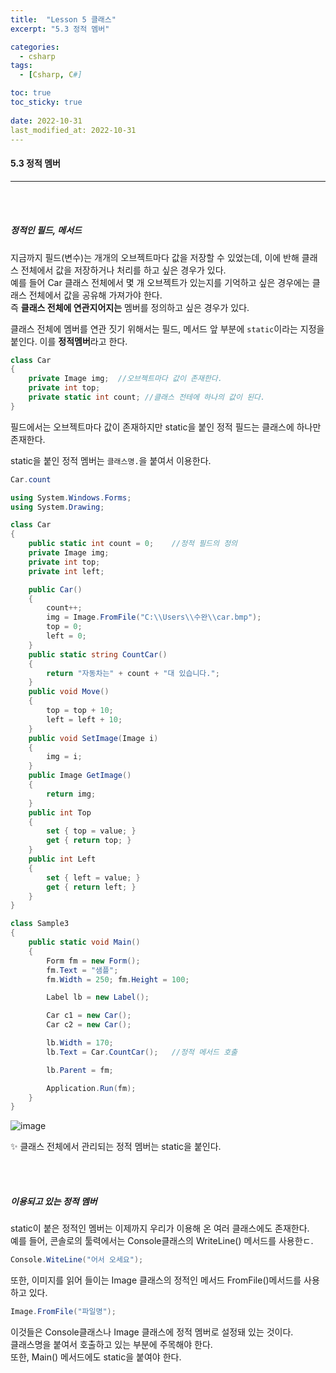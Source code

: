 ```yaml
---
title:  "Lesson 5 클래스"
excerpt: "5.3 정적 멤버"

categories:
  - csharp
tags:
  - [Csharp, C#]

toc: true
toc_sticky: true
 
date: 2022-10-31
last_modified_at: 2022-10-31
---
```


#### 5.3 정적 멤버  
---
<br>
<br>

##### 정적인 필드, 메서드  

지금까지 필드(변수)는 개개의 오브젝트마다 값을 저장할 수 있었는데, 이에 반해 클래스 전체에서 값을 저장하거나 처리를 하고 싶은 경우가 있다.  
예를 들어 Car 클래스 전체에서 몇 개 오브젝트가 있는지를 기억하고 싶은 경우에는 클래스 전체에서 값을 공유해 가져가야 한다.  
즉 **클래스 전체에 연관지어지는** 멤버를 정의하고 싶은 경우가 있다.  

클래스 전체에 멤버를 연관 짓기 위해서는 필드, 메서드 앞 부분에 `static`이라는 지정을 붙인다. 이를 **정적멤버**라고 한다.  

```cs
class Car
{
    private Image img;  //오브젝트마다 값이 존재한다.  
    private int top;    
    private static int count; //클래스 전테에 하나의 값이 된다.  
}
```

필드에서는 오브젝트마다 값이 존재하지만 static을 붙인 정적 필드는 클래스에 하나만 존재한다.  

static을 붙인 정적 멤버는 `클래스명.`을 붙여서 이용한다.  

```cs
Car.count
```

```cs
using System.Windows.Forms;
using System.Drawing;

class Car
{
    public static int count = 0;    //정적 필드의 정의
    private Image img;
    private int top;
    private int left;

    public Car()
    {
        count++;
        img = Image.FromFile("C:\\Users\\수완\\car.bmp");
        top = 0;
        left = 0;
    }
    public static string CountCar()
    {
        return "자동차는" + count + "대 있습니다.";
    }
    public void Move()
    {
        top = top + 10;
        left = left + 10;
    }
    public void SetImage(Image i)
    {
        img = i;
    }
    public Image GetImage()
    {
        return img;
    }
    public int Top
    {
        set { top = value; }
        get { return top; }
    }
    public int Left
    {
        set { left = value; }
        get { return left; }
    }
}

class Sample3
{
    public static void Main()
    {
        Form fm = new Form();
        fm.Text = "샘플";
        fm.Width = 250; fm.Height = 100;

        Label lb = new Label();

        Car c1 = new Car();
        Car c2 = new Car();

        lb.Width = 170;
        lb.Text = Car.CountCar();   //정적 메서드 호출

        lb.Parent = fm;

        Application.Run(fm);
    }
}
```

![image](https://user-images.githubusercontent.com/106606698/198909740-ba4f4c0d-cc4c-4c72-9482-5f8cd01f22bf.png)

✨ 클래스 전체에서 관리되는 정적 멤버는 static을 붙인다.  

<br>
<br>

##### 이용되고 있는 정적 멤버     

static이 붙은 정적인 멤버는 이제까지 우리가 이용해 온 여러 클래스에도 존재한다.  
예를 들어, 콘솔로의 툴력에서는 Console클래스의 WriteLine() 메서드를 사용한ㄷ.  

```cs
Console.WiteLine("어서 오세요");
```

또한, 이미지를 읽어 들이는 Image 클래스의 정적인 메서드 FromFile()메서드를 사용하고 있다.  

```cs
Image.FromFile("파일명");
```

이것들은 Console클래스나 Image 클래스에 정적 멤버로 설정돼 있는 것이다.  
클래스명을 붙여서 호출하고 있는 부분에 주목해야 한다.  
또한, Main() 메서드에도 static을 붙여야 한다.  
